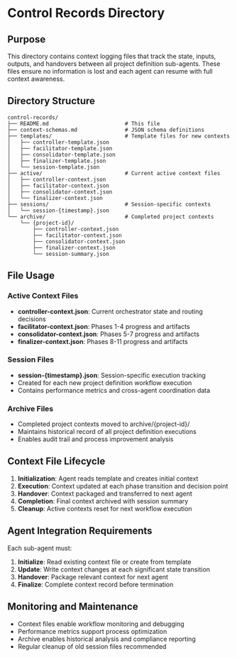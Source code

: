 # Control Records Directory

## Purpose
This directory contains context logging files that track the state, inputs, outputs, and handovers between all project definition sub-agents. These files ensure no information is lost and each agent can resume with full context awareness.

## Directory Structure
```
control-records/
├── README.md                        # This file
├── context-schemas.md               # JSON schema definitions
├── templates/                       # Template files for new contexts
│   ├── controller-template.json
│   ├── facilitator-template.json
│   ├── consolidator-template.json
│   ├── finalizer-template.json
│   └── session-template.json
├── active/                          # Current active context files
│   ├── controller-context.json
│   ├── facilitator-context.json
│   ├── consolidator-context.json
│   └── finalizer-context.json
├── sessions/                        # Session-specific contexts
│   └── session-{timestamp}.json
└── archive/                         # Completed project contexts
    └── {project-id}/
        ├── controller-context.json
        ├── facilitator-context.json
        ├── consolidator-context.json
        ├── finalizer-context.json
        └── session-summary.json
```

## File Usage

### Active Context Files
- **controller-context.json**: Current orchestrator state and routing decisions
- **facilitator-context.json**: Phases 1-4 progress and artifacts  
- **consolidator-context.json**: Phases 5-7 progress and artifacts
- **finalizer-context.json**: Phases 8-11 progress and artifacts

### Session Files
- **session-{timestamp}.json**: Session-specific execution tracking
- Created for each new project definition workflow execution
- Contains performance metrics and cross-agent coordination data

### Archive Files
- Completed project contexts moved to archive/{project-id}/
- Maintains historical record of all project definition executions
- Enables audit trail and process improvement analysis

## Context File Lifecycle

1. **Initialization**: Agent reads template and creates initial context
2. **Execution**: Context updated at each phase transition and decision point
3. **Handover**: Context packaged and transferred to next agent
4. **Completion**: Final context archived with session summary
5. **Cleanup**: Active contexts reset for next workflow execution

## Agent Integration Requirements

Each sub-agent must:
1. **Initialize**: Read existing context file or create from template
2. **Update**: Write context changes at each significant state transition  
3. **Handover**: Package relevant context for next agent
4. **Finalize**: Complete context record before termination

## Monitoring and Maintenance

- Context files enable workflow monitoring and debugging
- Performance metrics support process optimization
- Archive enables historical analysis and compliance reporting
- Regular cleanup of old session files recommended